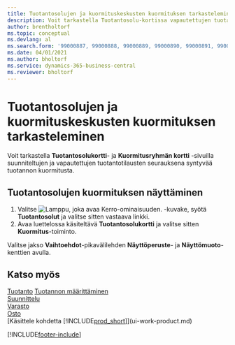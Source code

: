 ```yaml
---
title: Tuotantosolujen ja kuormituskeskusten kuormituksen tarkasteleminen
description: Voit tarkastella Tuotantosolu-kortissa vapautettujen tuotantotilausten vuoksi tuotantosoluihin syntynyttä kuormitusta.
author: brentholtorf
ms.topic: conceptual
ms.devlang: al
ms.search.form: '99000887, 99000888, 99000889, 99000890, 99000891, 99000892, 99000915, 99000916'
ms.date: 04/01/2021
ms.author: bholtorf
ms.service: dynamics-365-business-central
ms.reviewer: bholtorf
---
```

# <a name="view-load-on-work-and-machine-centers"></a>Tuotantosolujen ja kuormituskeskusten kuormituksen tarkasteleminen

Voit tarkastella **Tuotantosolukortti**- ja **Kuormitusryhmän kortti** -sivuilla suunniteltujen ja vapautettujen tuotantotilausten seurauksena syntyvää tuotannon kuormitusta.  

## <a name="to-view-the-load-on-work-centers"></a>Tuotantosolujen kuormituksen näyttäminen

1. Valitse ![Lamppu, joka avaa Kerro-ominaisuuden.](media/ui-search/search_small.png "Kerro, mitä haluat tehdä") -kuvake, syötä **Tuotantosolut** ja valitse sitten vastaava linkki.  
2. Avaa luettelossa käsiteltävä **Tuotantosolukortti** ja valitse sitten **Kuormitus**-toiminto.  

Valitse jakso **Vaihtoehdot**-pikavälilehden **Näyttöperuste**- ja **Näyttömuoto**-kenttien avulla.  

## <a name="see-also"></a>Katso myös
[Tuotanto](production-manage-manufacturing.md)
[Tuotannon määrittäminen](production-configure-production-processes.md)  
[Suunnittelu](production-planning.md)  
[Varasto](inventory-manage-inventory.md)  
[Osto](purchasing-manage-purchasing.md)  
[Käsittele kohdetta [!INCLUDE[prod_short](includes/prod_short.md)]](ui-work-product.md)


[!INCLUDE[footer-include](includes/footer-banner.md)]
